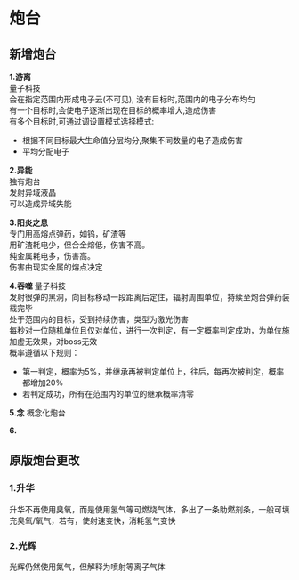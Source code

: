 # 炮台
## 新增炮台
**1.游离**  
量子科技  
会在指定范围内形成电子云(不可见),  没有目标时,范围内的电子分布均匀  
有一个目标时,会使电子逐渐出现在目标的概率增大,造成伤害  
有多个目标时,可通过调设置模式选择模式:  
- 根据不同目标最大生命值分层均分,聚集不同数量的电子造成伤害
- 平均分配电子

**2.异能**  
独有炮台  
发射异域液晶  
可以造成异域失能  

**3.阳炎之息**  
专门用高熔点弹药，如钨，矿渣等  
用矿渣耗电少，但合金熔低，伤害不高。  
纯金属耗电多，伤害高。  
伤害由现实金属的熔点决定

**4.吞噬**
量子科技  
发射很弹的黑洞，向目标移动一段距离后定住，辐射周围单位，持续至炮台弹药装载完毕  
处于范围内的目标，受到持续伤害，类型为激光伤害  
每秒对一位随机单位且仅对单位，进行一次判定，有一定概率判定成功，为单位施加虚无效果，对boss无效  
概率遵循以下规则：  
- 第一判定，概率为5%，并继承再被判定单位上，往后，每再次被判定，概率都增加20%
- 若判定成功，所有在范围内的单位的继承概率清零
  
**5.念**
概念化炮台

**6.**

## 原版炮台更改  
### 1.升华
升华不再使用臭氧，而是使用氢气等可燃烧气体，多出了一条助燃剂条，一般可填充臭氧/氧气，若有，使射速变快，消耗氢气变快
### 2.光辉
光辉仍然使用氮气，但解释为喷射等离子气体
